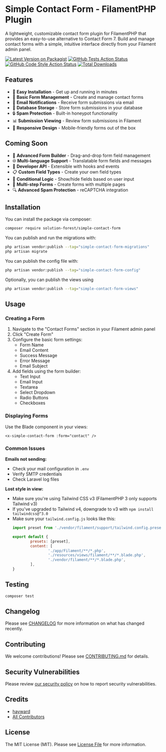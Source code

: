 # Simple Contact Form - FilamentPHP Plugin

A lightweight, customizable contact form plugin for FilamentPHP that provides an easy-to-use alternative to Contact Form 7. Build and manage contact forms with a simple, intuitive interface directly from your Filament admin panel.

[![Latest Version on Packagist](https://img.shields.io/packagist/v/solution-forest/simple-contact-form.svg?style=flat-square)](https://packagist.org/packages/solution-forest/simple-contact-form)
[![GitHub Tests Action Status](https://img.shields.io/github/actions/workflow/status/solutionforest/simple-contact-form/run-tests.yml?branch=main&label=tests&style=flat-square)](https://github.com/solutionforest/simple-contact-form/actions?query=workflow%3Arun-tests+branch%3Amain)
[![GitHub Code Style Action Status](https://img.shields.io/github/actions/workflow/status/solutionforest/simple-contact-form/fix-php-code-styling.yml?branch=main&label=code%20style&style=flat-square)](https://github.com/solutionforest/simple-contact-form/actions?query=workflow%3A"Fix+PHP+code+styling"+branch%3Amain)
[![Total Downloads](https://img.shields.io/packagist/dt/solution-forest/simple-contact-form.svg?style=flat-square)](https://packagist.org/packages/solution-forest/simple-contact-form)


## Features

- 🚀 **Easy Installation** - Get up and running in minutes
- 📝 **Basic Form Management** - Create and manage contact forms
- 📧 **Email Notifications** - Receive form submissions via email
- 💾 **Database Storage** - Store form submissions in your database
- 🔒 **Spam Protection** - Built-in honeypot functionality
- 📊 **Submission Viewing** - Review form submissions in Filament
- 📱 **Responsive Design** - Mobile-friendly forms out of the box

## Coming Soon

- 🎨 **Advanced Form Builder** - Drag-and-drop form field management
- 🌐 **Multi-language Support** - Translatable form fields and messages
- 🔧 **Developer API** - Extensible with hooks and events
- 📋 **Custom Field Types** - Create your own field types
- 🔀 **Conditional Logic** - Show/hide fields based on user input
- 📑 **Multi-step Forms** - Create forms with multiple pages
- 🔍 **Advanced Spam Protection** - reCAPTCHA integration

## Installation

You can install the package via composer:

```bash
composer require solution-forest/simple-contact-form
```

You can publish and run the migrations with:

```bash
php artisan vendor:publish --tag="simple-contact-form-migrations"
php artisan migrate
```

You can publish the config file with:

```bash
php artisan vendor:publish --tag="simple-contact-form-config"
```

Optionally, you can publish the views using

```bash
php artisan vendor:publish --tag="simple-contact-form-views"
```

## Usage

### Creating a Form

1. Navigate to the "Contact Forms" section in your Filament admin panel
2. Click "Create Form"
3. Configure the basic form settings:
   - Form Name
   - Email Content
   - Success Message
   - Error Message
   - Email Subject
4. Add fields using the form builder:
   - Text Input
   - Email Input
   - Textarea
   - Select Dropdown
   - Radio Buttons
   - Checkboxes


### Displaying Forms

Use the Blade component in your views:

```blade
<x-simple-contact-form :form="contact" />
```


### Common Issues


**Emails not sending:**
- Check your mail configuration in `.env`
- Verify SMTP credentials
- Check Laravel log files

**Lost style in view:**
- Make sure you're using Tailwind CSS v3 (FilamentPHP 3 only supports Tailwind v3)
- If you've upgraded to Tailwind v4, downgrade to v3 with `npm install tailwindcss@^3.0`
- Make sure your `tailwind.config.js` looks like this:
    ```js
    import preset from './vendor/filament/support/tailwind.config.preset'

    export default {
            presets: [preset],
            content: [
                    './app/Filament/**/*.php',
                    './resources/views/filament/**/*.blade.php',
                    './vendor/filament/**/*.blade.php',
            ],
    }
    ```


## Testing

```bash
composer test
```

## Changelog

Please see [CHANGELOG](CHANGELOG.md) for more information on what has changed recently.

## Contributing

We welcome contributions! Please see [CONTRIBUTING.md](.github/CONTRIBUTING.md) for details.


## Security Vulnerabilities

Please review [our security policy](../../security/policy) on how to report security vulnerabilities.

## Credits

- [hayward](https://github.com/solutionforest)
- [All Contributors](../../contributors)

## License

The MIT License (MIT). Please see [License File](LICENSE.md) for more information.
